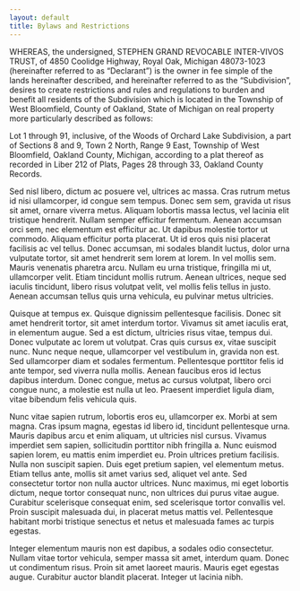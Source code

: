 ```yaml
---
layout: default
title: Bylaws and Restrictions
---
```


WHEREAS, the undersigned, STEPHEN GRAND REVOCABLE INTER-VIVOS
TRUST, of 4850 Coolidge Highway, Royal Oak, Michigan 48073-1023 (hereinafter referred to
as “Declarant”) is the owner in fee simple of the lands hereinafter described, and hereinafter
referred to as the “Subdivision”, desires to create restrictions and rules and regulations to burden
and benefit all residents of the Subdivision which is located in the Township of West Bloomfield,
County of Oakland, State of Michigan on real property more particularly described as follows:

  Lot 1 through 91, inclusive, of the Woods of Orchard Lake Subdivision, a part of
  Sections 8 and 9, Town 2 North, Range 9 East, Township of West Bloomfield, Oakland
  County, Michigan, according to a plat thereof as recorded in Liber 212 of Plats, Pages 28
  through 33, Oakland County Records.



Sed nisl libero, dictum ac posuere vel, ultrices ac massa. Cras rutrum metus id nisi ullamcorper, id congue sem tempus. Donec sem sem, gravida ut risus sit amet, ornare viverra metus. Aliquam lobortis massa lectus, vel lacinia elit tristique hendrerit. Nullam semper efficitur fermentum. Aenean accumsan orci sem, nec elementum est efficitur ac. Ut dapibus molestie tortor ut commodo. Aliquam efficitur porta placerat. Ut id eros quis nisi placerat facilisis ac vel tellus. Donec accumsan, mi sodales blandit luctus, dolor urna vulputate tortor, sit amet hendrerit sem lorem at lorem. In vel mollis sem. Mauris venenatis pharetra arcu. Nullam eu urna tristique, fringilla mi ut, ullamcorper velit. Etiam tincidunt mollis rutrum. Aenean ultrices, neque sed iaculis tincidunt, libero risus volutpat velit, vel mollis felis tellus in justo. Aenean accumsan tellus quis urna vehicula, eu pulvinar metus ultricies.

Quisque at tempus ex. Quisque dignissim pellentesque facilisis. Donec sit amet hendrerit tortor, sit amet interdum tortor. Vivamus sit amet iaculis erat, in elementum augue. Sed a est dictum, ultricies risus vitae, tempus dui. Donec vulputate ac lorem ut volutpat. Cras quis cursus ex, vitae suscipit nunc. Nunc neque neque, ullamcorper vel vestibulum in, gravida non est. Sed ullamcorper diam et sodales fermentum. Pellentesque porttitor felis id ante tempor, sed viverra nulla mollis. Aenean faucibus eros id lectus dapibus interdum. Donec congue, metus ac cursus volutpat, libero orci congue nunc, a molestie est nulla ut leo. Praesent imperdiet ligula diam, vitae bibendum felis vehicula quis.

Nunc vitae sapien rutrum, lobortis eros eu, ullamcorper ex. Morbi at sem magna. Cras ipsum magna, egestas id libero id, tincidunt pellentesque urna. Mauris dapibus arcu et enim aliquam, ut ultricies nisl cursus. Vivamus imperdiet sem sapien, sollicitudin porttitor nibh fringilla a. Nunc euismod sapien lorem, eu mattis enim imperdiet eu. Proin ultrices pretium facilisis. Nulla non suscipit sapien. Duis eget pretium sapien, vel elementum metus. Etiam tellus ante, mollis sit amet varius sed, aliquet vel ante. Sed consectetur tortor non nulla auctor ultrices. Nunc maximus, mi eget lobortis dictum, neque tortor consequat nunc, non ultrices dui purus vitae augue. Curabitur scelerisque consequat enim, sed scelerisque tortor convallis vel. Proin suscipit malesuada dui, in placerat metus mattis vel. Pellentesque habitant morbi tristique senectus et netus et malesuada fames ac turpis egestas.

Integer elementum mauris non est dapibus, a sodales odio consectetur. Nullam vitae tortor vehicula, semper massa sit amet, interdum quam. Donec ut condimentum risus. Proin sit amet laoreet mauris. Mauris eget egestas augue. Curabitur auctor blandit placerat. Integer ut lacinia nibh.

